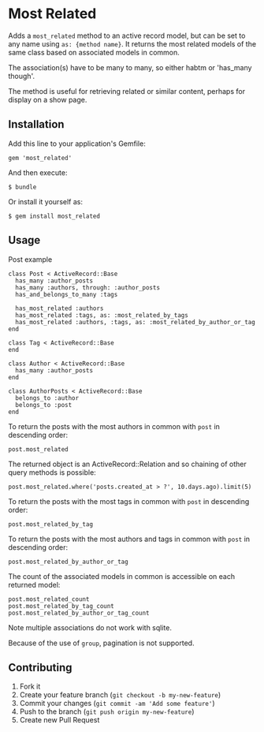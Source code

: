 # Most Related

Adds a `most_related` method to an active record model, but can be set to any name using `as: {method name}`. It returns the most related models of the same class based on associated models in common.

The association(s) have to be many to many, so either habtm or 'has_many though'.

The method is useful for retrieving related or similar content, perhaps for display on a show page.

## Installation

Add this line to your application's Gemfile:

    gem 'most_related'

And then execute:

    $ bundle

Or install it yourself as:

    $ gem install most_related

## Usage

Post example

    class Post < ActiveRecord::Base
      has_many :author_posts
      has_many :authors, through: :author_posts
      has_and_belongs_to_many :tags

      has_most_related :authors
      has_most_related :tags, as: :most_related_by_tags
      has_most_related :authors, :tags, as: :most_related_by_author_or_tag
    end

    class Tag < ActiveRecord::Base
    end

    class Author < ActiveRecord::Base
      has_many :author_posts
    end

    class AuthorPosts < ActiveRecord::Base
      belongs_to :author
      belongs_to :post
    end

To return the posts with the most authors in common with `post` in descending order:

    post.most_related

The returned object is an ActiveRecord::Relation and so chaining of other query methods is possible:

    post.most_related.where('posts.created_at > ?', 10.days.ago).limit(5)

To return the posts with the most tags in common with `post` in descending order:

    post.most_related_by_tag

To return the posts with the most authors and tags in common with `post` in descending order:

    post.most_related_by_author_or_tag

The count of the associated models in common is accessible on each returned model:

    post.most_related_count
    post.most_related_by_tag_count
    post.most_related_by_author_or_tag_count

Note multiple associations do not work with sqlite.

Because of the use of `group`, pagination is not supported.

## Contributing

1. Fork it
2. Create your feature branch (`git checkout -b my-new-feature`)
3. Commit your changes (`git commit -am 'Add some feature'`)
4. Push to the branch (`git push origin my-new-feature`)
5. Create new Pull Request
